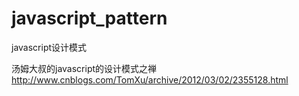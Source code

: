 # javascript_pattern
javascript设计模式

汤姆大叔的javascript的设计模式之禅
http://www.cnblogs.com/TomXu/archive/2012/03/02/2355128.html

